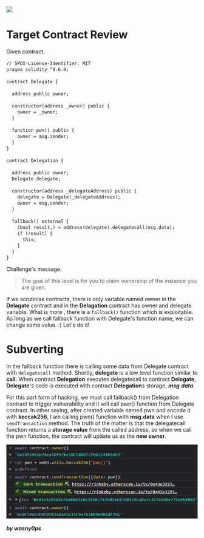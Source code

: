<img src="https://ethernaut.openzeppelin.com/imgs/BigLevel6.svg">

# Target Contract Review

Given contract.

```solidity
// SPDX-License-Identifier: MIT
pragma solidity ^0.6.0;

contract Delegate {

  address public owner;

  constructor(address _owner) public {
    owner = _owner;
  }

  function pwn() public {
    owner = msg.sender;
  }
}

contract Delegation {

  address public owner;
  Delegate delegate;

  constructor(address _delegateAddress) public {
    delegate = Delegate(_delegateAddress);
    owner = msg.sender;
  }

  fallback() external {
    (bool result,) = address(delegate).delegatecall(msg.data);
    if (result) {
      this;
    }
  }
}
```

Challenge's message.

> The goal of this level is for you to claim ownership of the instance you are given.

If we scrutinise contracts, there is only variable named owner in the **Delagate** contract and in the **Delagation** contract has owner and delegate variable. What is more , there is  a ```fallback()``` function which is exploitable. As long as we call fallback function with Delegate's function name, we can change some value. :) Let's do it!

# Subverting

In the fallback function there is calling some data from Delegate contract with ```delegatecall``` method. Shortly, **delegate** is a low level function similar to **call**. When contract **Delegation** executes delegatecall to contract **Delegate**, **Delegate**'s code is executed with contract **Delegation**s storage, **_msg.data_**.

For this part form of hacking, we must call fallback() from Delegation contract to trigger vulnerability and it will call pwn() function from Delegate contract. In other saying, after created variable named pwn and encode it with **keccak256**, I am calling pwn() function with **msg.data** when I use ```sendTransaction``` method. The truth of the matter is that the delegatecall function returns a **storage value** from the called address, so when we call the pwn function, the contract will update us as the **new owner**.

<img src="https://github.com/wasny0ps/Ethernaut-Challenges/blob/main/Challenges/Delegation/img/console.png">

**_by wasny0ps_**
